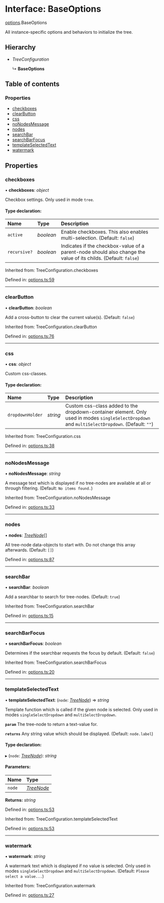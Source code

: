 # Interface: BaseOptions

[options](../modules/options.md).BaseOptions

All instance-specific options and behaviors to initialize the tree.

## Hierarchy

* *TreeConfiguration*

  ↳ **BaseOptions**

## Table of contents

### Properties

- [checkboxes](options.baseoptions.md#checkboxes)
- [clearButton](options.baseoptions.md#clearbutton)
- [css](options.baseoptions.md#css)
- [noNodesMessage](options.baseoptions.md#nonodesmessage)
- [nodes](options.baseoptions.md#nodes)
- [searchBar](options.baseoptions.md#searchbar)
- [searchBarFocus](options.baseoptions.md#searchbarfocus)
- [templateSelectedText](options.baseoptions.md#templateselectedtext)
- [watermark](options.baseoptions.md#watermark)

## Properties

### checkboxes

• **checkboxes**: *object*

Checkbox settings.
Only used in mode `tree`.

#### Type declaration:

| Name | Type | Description |
| :------ | :------ | :------ |
| `active` | *boolean* | Enable checkboxes. This also enables multi-selection. (Default: `false`) |
| `recursive?` | *boolean* | Indicates if the checkbox-value of a parent-node should also change the value of its childs. (Default: `false`) |

Inherited from: TreeConfiguration.checkboxes

Defined in: [options.ts:59](https://github.com/ckotzbauer/simple-tree-component/blob/9db61d8/src/types/options.ts#L59)

___

### clearButton

• **clearButton**: *boolean*

Add a cross-button to clear the current value(s). (Default: `false`)

Inherited from: TreeConfiguration.clearButton

Defined in: [options.ts:76](https://github.com/ckotzbauer/simple-tree-component/blob/9db61d8/src/types/options.ts#L76)

___

### css

• **css**: *object*

Custom css-classes.

#### Type declaration:

| Name | Type | Description |
| :------ | :------ | :------ |
| `dropdownHolder` | *string* | Custom css-class added to the dropdown-container element. Only used in modes `singleSelectDropdown` and `multiSelectDropdown`. (Default: `""`) |

Inherited from: TreeConfiguration.css

Defined in: [options.ts:38](https://github.com/ckotzbauer/simple-tree-component/blob/9db61d8/src/types/options.ts#L38)

___

### noNodesMessage

• **noNodesMessage**: *string*

A message text which is displayed if no tree-nodes are available at all or through filtering.
(Default: `No items found.`)

Inherited from: TreeConfiguration.noNodesMessage

Defined in: [options.ts:33](https://github.com/ckotzbauer/simple-tree-component/blob/9db61d8/src/types/options.ts#L33)

___

### nodes

• **nodes**: [*TreeNode*](tree_node.treenode.md)[]

All tree-node data-objects to start with. Do not change this array afterwards.
(Default: `[]`)

Defined in: [options.ts:87](https://github.com/ckotzbauer/simple-tree-component/blob/9db61d8/src/types/options.ts#L87)

___

### searchBar

• **searchBar**: *boolean*

Add a searchbar to search for tree-nodes. (Default: `true`)

Inherited from: TreeConfiguration.searchBar

Defined in: [options.ts:15](https://github.com/ckotzbauer/simple-tree-component/blob/9db61d8/src/types/options.ts#L15)

___

### searchBarFocus

• **searchBarFocus**: *boolean*

Determines if the searchbar requests the focus by default. (Default: `false`)

Inherited from: TreeConfiguration.searchBarFocus

Defined in: [options.ts:20](https://github.com/ckotzbauer/simple-tree-component/blob/9db61d8/src/types/options.ts#L20)

___

### templateSelectedText

• **templateSelectedText**: (`node`: [*TreeNode*](tree_node.treenode.md)) => *string*

Template function which is called if the given node is selected.
Only used in modes `singleSelectDropdown` and `multiSelectDropdown`.

**`param`** The tree-node to return a text-value for.

**`returns`** Any string value which should be displayed. (Default: `node.label`)

#### Type declaration:

▸ (`node`: [*TreeNode*](tree_node.treenode.md)): *string*

#### Parameters:

| Name | Type |
| :------ | :------ |
| `node` | [*TreeNode*](tree_node.treenode.md) |

**Returns:** *string*

Defined in: [options.ts:53](https://github.com/ckotzbauer/simple-tree-component/blob/9db61d8/src/types/options.ts#L53)

Inherited from: TreeConfiguration.templateSelectedText

Defined in: [options.ts:53](https://github.com/ckotzbauer/simple-tree-component/blob/9db61d8/src/types/options.ts#L53)

___

### watermark

• **watermark**: *string*

A watermark text which is displayed if no value is selected.
Only used in modes `singleSelectDropdown` and `multiSelectDropdown`.
(Default: `Please select a value...`)

Inherited from: TreeConfiguration.watermark

Defined in: [options.ts:27](https://github.com/ckotzbauer/simple-tree-component/blob/9db61d8/src/types/options.ts#L27)
